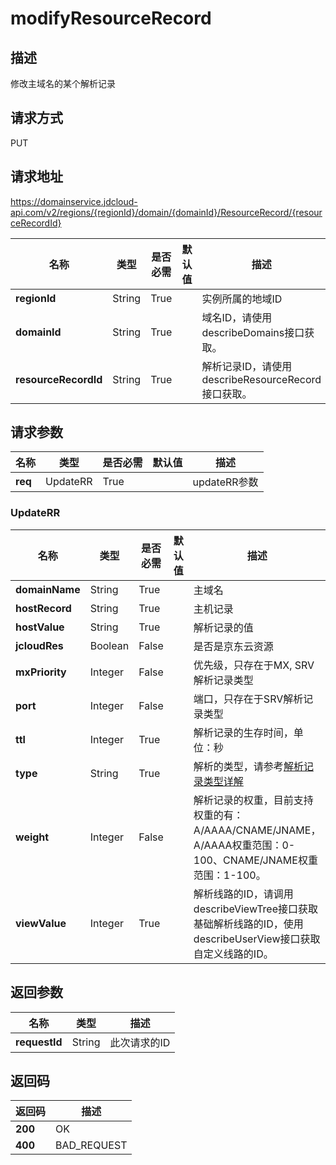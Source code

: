 # modifyResourceRecord


## 描述
修改主域名的某个解析记录

## 请求方式
PUT

## 请求地址
https://domainservice.jdcloud-api.com/v2/regions/{regionId}/domain/{domainId}/ResourceRecord/{resourceRecordId}

|名称|类型|是否必需|默认值|描述|
|---|---|---|---|---|
|**regionId**|String|True| |实例所属的地域ID|
|**domainId**|String|True| |域名ID，请使用describeDomains接口获取。|
|**resourceRecordId**|String|True| |解析记录ID，请使用describeResourceRecord接口获取。|

## 请求参数
|名称|类型|是否必需|默认值|描述|
|---|---|---|---|---|
|**req**|UpdateRR|True| |updateRR参数|

### UpdateRR
|名称|类型|是否必需|默认值|描述|
|---|---|---|---|---|
|**domainName**|String|True| |主域名|
|**hostRecord**|String|True| |主机记录|
|**hostValue**|String|True| |解析记录的值|
|**jcloudRes**|Boolean|False| |是否是京东云资源|
|**mxPriority**|Integer|False| |优先级，只存在于MX, SRV解析记录类型|
|**port**|Integer|False| |端口，只存在于SRV解析记录类型|
|**ttl**|Integer|True| |解析记录的生存时间，单位：秒|
|**type**|String|True| |解析的类型，请参考<a href="https://docs.jdcloud.com/cn/jd-cloud-dns/detailed-interpretation-of-parsed-records">解析记录类型详解</a>|
|**weight**|Integer|False| |解析记录的权重，目前支持权重的有：A/AAAA/CNAME/JNAME，A/AAAA权重范围：0-100、CNAME/JNAME权重范围：1-100。|
|**viewValue**|Integer|True| |解析线路的ID，请调用describeViewTree接口获取基础解析线路的ID，使用describeUserView接口获取自定义线路的ID。|

## 返回参数
|名称|类型|描述|
|---|---|---|
|**requestId**|String|此次请求的ID|


## 返回码
|返回码|描述|
|---|---|
|**200**|OK|
|**400**|BAD_REQUEST|
